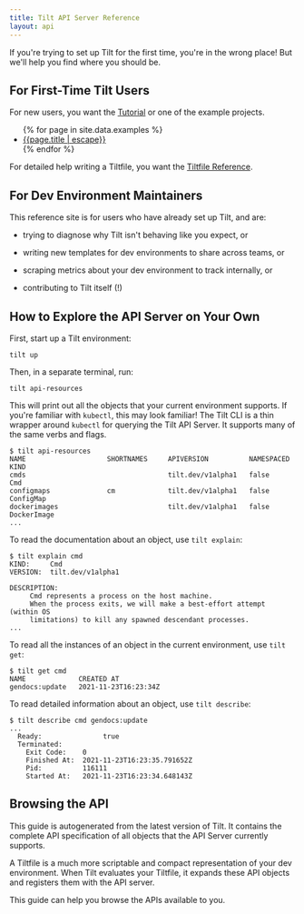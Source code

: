```yaml
---
title: Tilt API Server Reference
layout: api
---
```


If you're trying to set up Tilt for the first time, you're in the wrong place!
But we'll help you find where you should be.

## For First-Time Tilt Users

For new users, you want the [Tutorial](https://docs.tilt.dev/tutorial/index.html)
or one of the example projects.

<ul>
  {% for page in site.data.examples %}
     <li><a href="https://docs.tilt.dev/{{page.href | escape}}">{{page.title | escape}}</a></li>
  {% endfor %}
</ul>

For detailed help writing a Tiltfile, you want the [Tiltfile
Reference](https://docs.tilt.dev/api.html).

## For Dev Environment Maintainers

This reference site is for users who have already set up Tilt, and are:

- trying to diagnose why Tilt isn't behaving like you expect, or

- writing new templates for dev environments to share across teams, or

- scraping metrics about your dev environment to track internally, or

- contributing to Tilt itself (!)

## How to Explore the API Server on Your Own

First, start up a Tilt environment:

```
tilt up
```

Then, in a separate terminal, run:

```
tilt api-resources
```

This will print out all the objects that your current environment supports. If
you're familiar with `kubectl`, this may look familiar!  The Tilt CLI is a thin
wrapper around `kubectl` for querying the Tilt API Server. It supports many of
the same verbs and flags.

```
$ tilt api-resources
NAME                    SHORTNAMES     APIVERSION          NAMESPACED   KIND
cmds                                   tilt.dev/v1alpha1   false        Cmd
configmaps              cm             tilt.dev/v1alpha1   false        ConfigMap
dockerimages                           tilt.dev/v1alpha1   false        DockerImage
...
```

To read the documentation about an object, use `tilt explain`:

```
$ tilt explain cmd
KIND:     Cmd
VERSION:  tilt.dev/v1alpha1

DESCRIPTION:
     Cmd represents a process on the host machine.
     When the process exits, we will make a best-effort attempt (within OS
     limitations) to kill any spawned descendant processes.
...
```

To read all the instances of an object in the current 
environment, use `tilt get`:

```
$ tilt get cmd
NAME             CREATED AT
gendocs:update   2021-11-23T16:23:34Z
```

To read detailed information about an object, use `tilt describe`:

```
$ tilt describe cmd gendocs:update
...
  Ready:               true
  Terminated:
    Exit Code:    0
    Finished At:  2021-11-23T16:23:35.791652Z
    Pid:          116111
    Started At:   2021-11-23T16:23:34.648143Z
```

## Browsing the API

This guide is autogenerated from the latest version of Tilt. It contains the
complete API specification of all objects that the API Server currently
supports.

A Tiltfile is a much more scriptable and compact representation of your dev
environment. When Tilt evaluates your Tiltfile, it expands these API objects and
registers them with the API server.

This guide can help you browse the APIs available to you.
